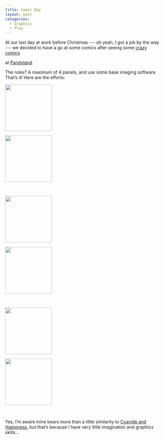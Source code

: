 ```yaml
---
title: Comic Day
layout: post
categories:
  - Graphics
  - Play
---
```

At our last day at work before Christmas --- oh yeah, I got a job by the way --- we decided to have a go at some comics after seeing some [crazy](http://www.pandyland.net/21/) [comics](http://www.pandyland.net/23/)

at [Pandyland](http://www.pandyland.net/24/).

The rules? A maximum of 4 panels, and use some base imaging software. That’s it! Here are the efforts:

<div id='gallery-3' class='gallery galleryid-33 gallery-columns-2 gallery-size-thumbnail'>
  <dl class='gallery-item'>
    <dt class='gallery-icon landscape'>
      <a href='http://cmbuckley.co.uk/blog/2007/12/21/comic-day/a/'><img width="150" height="150" src="https://cmbuckley.co.uk/files/2007/12/a-150x150.png" class="attachment-thumbnail size-thumbnail" alt="" srcset="https://cmbuckley.co.uk/files/2007/12/a-150x150.png 150w, https://cmbuckley.co.uk/files/2007/12/a-75x75.png 75w, https://cmbuckley.co.uk/files/2007/12/a-100x100.png 100w" sizes="(max-width: 150px) 100vw, 150px" /></a>
    </dt>
  </dl>

  <dl class='gallery-item'>
    <dt class='gallery-icon landscape'>
      <a href='http://cmbuckley.co.uk/blog/2007/12/21/comic-day/b/'><img width="150" height="150" src="https://cmbuckley.co.uk/files/2007/12/b-150x150.png" class="attachment-thumbnail size-thumbnail" alt="" srcset="https://cmbuckley.co.uk/files/2007/12/b-150x150.png 150w, https://cmbuckley.co.uk/files/2007/12/b-75x75.png 75w, https://cmbuckley.co.uk/files/2007/12/b-100x100.png 100w" sizes="(max-width: 150px) 100vw, 150px" /></a>
    </dt>
  </dl>

  <br style="clear: both" />

  <dl class='gallery-item'>
    <dt class='gallery-icon landscape'>
      <a href='http://cmbuckley.co.uk/blog/2007/12/21/comic-day/d/'><img width="150" height="150" src="https://cmbuckley.co.uk/files/2007/12/d-150x150.png" class="attachment-thumbnail size-thumbnail" alt="" srcset="https://cmbuckley.co.uk/files/2007/12/d-150x150.png 150w, https://cmbuckley.co.uk/files/2007/12/d-75x75.png 75w, https://cmbuckley.co.uk/files/2007/12/d-100x100.png 100w" sizes="(max-width: 150px) 100vw, 150px" /></a>
    </dt>
  </dl>

  <dl class='gallery-item'>
    <dt class='gallery-icon landscape'>
      <a href='http://cmbuckley.co.uk/blog/2007/12/21/comic-day/j/'><img width="150" height="150" src="https://cmbuckley.co.uk/files/2007/12/j-150x150.png" class="attachment-thumbnail size-thumbnail" alt="" srcset="https://cmbuckley.co.uk/files/2007/12/j-150x150.png 150w, https://cmbuckley.co.uk/files/2007/12/j-75x75.png 75w, https://cmbuckley.co.uk/files/2007/12/j-100x100.png 100w" sizes="(max-width: 150px) 100vw, 150px" /></a>
    </dt>
  </dl>

  <br style="clear: both" />

  <dl class='gallery-item'>
    <dt class='gallery-icon landscape'>
      <a href='http://cmbuckley.co.uk/blog/2007/12/21/comic-day/r/'><img width="150" height="150" src="https://cmbuckley.co.uk/files/2007/12/r-150x150.png" class="attachment-thumbnail size-thumbnail" alt="" srcset="https://cmbuckley.co.uk/files/2007/12/r-150x150.png 150w, https://cmbuckley.co.uk/files/2007/12/r-75x75.png 75w, https://cmbuckley.co.uk/files/2007/12/r-100x100.png 100w" sizes="(max-width: 150px) 100vw, 150px" /></a>
    </dt>
  </dl>

  <dl class='gallery-item'>
    <dt class='gallery-icon landscape'>
      <a href='http://cmbuckley.co.uk/blog/2007/12/21/comic-day/s/'><img width="150" height="150" src="https://cmbuckley.co.uk/files/2007/12/s-150x150.png" class="attachment-thumbnail size-thumbnail" alt="" srcset="https://cmbuckley.co.uk/files/2007/12/s-150x150.png 150w, https://cmbuckley.co.uk/files/2007/12/s-75x75.png 75w, https://cmbuckley.co.uk/files/2007/12/s-100x100.png 100w" sizes="(max-width: 150px) 100vw, 150px" /></a>
    </dt>
  </dl>

  <br style="clear: both" />
</div>

Yes, I’m aware mine bears more than a little similarity to [Cyanide and Happiness](http://www.explosm.net/comics/), but that’s because I have very little imagination and graphics skills…
